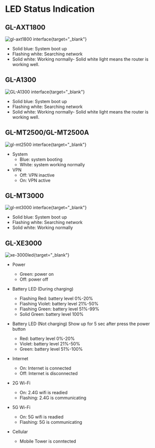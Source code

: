 # LED Status Indication

## GL-AXT1800

![gl-axt1800 interface](https://static.gl-inet.com/docs/en/4/user_guide/gl-axt1800/hardware_info/gl-axt1800_interface.jpg){target="_blank"}

- Solid blue: System boot up
- Flashing white: Searching network
- Solid white: Working normally- Solid white light means the router is working well.

## GL-A1300

![GL-A1300 interface](https://static.gl-inet.com/docs/en/4/user_guide/gl-a1300/hardware_info/gl-a1300_interface.jpg){target="_blank"}

- Solid blue: System boot up
- Flashing white: Searching network
- Solid white: Working normally- Solid white light means the router is working well.

## GL-MT2500/GL-MT2500A

![gl-mt2500 interface](https://static.gl-inet.com/docs/en/4/user_guide/gl-mt2500/hardware_info/mt2500_interface.jpg){target="_blank"}

* System
	* Blue: system booting
	* White: system working normally
* VPN
	* Off: VPN inactive
	* On: VPN active

## GL-MT3000

![gl-mt3000 interface](https://static.gl-inet.com/docs/en/4/user_guide/gl-mt3000/hardware_info/gl-mt3000_interface.jpg){target="_blank"}

- Solid blue: System boot up
- Flashing white: Searching network
- Solid white: Working normally

## GL-XE3000

![xe-3000led](https://static.gl-inet.com/docs/en/4/user_guide/gl-xe3000/hardware_info/xe3000led.jpg){target="_blank"}

* Power
	* Green: power on
	* Off: power off

* Battery LED (During charging)
	* Flashing Red: battery level 0%-20%
	* Flashing Violet: battery level 21%-50%
	* Flashing Green: battery level 51%-99%
	* Solid Green: battery level 100%

* Battery LED (Not charging) Show up for 5 sec after press the power button
	* Red: battery level 0%-20%
	* Violet: battery level 21%-50%
	* Green: battery level 51%-100%
	
* Internet
	* On: Internet is connected
	* Off: Internet is disconnected

* 2G Wi-Fi
	* On: 2.4G wifi is readied
	* Flashing: 2.4G is communicating

* 5G Wi-Fi
	* On: 5G wifi is readied
	* Flashing: 5G is communicating

* Cellular
	* Mobile Tower is conntected
